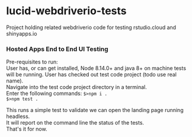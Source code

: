 # lucid-webdriverio-tests
Project holding related webdriverio code for testing rstudio.cloud and shinyapps.io

### Hosted Apps End to End UI Testing

Pre-requisites to run:  
User has, or can get installed, Node 8.14.0+ and java 8+ on machine tests will be running.
User has checked out test code project (todo use real name).  
Navigate into the test code project directory in a terminal.  
Enter the following commands:
    ```$>npm i .```   
    ```$>npm test .```   

This runs a simple test to validate we can open the landing page running headless.       
It will report on the command line the status of the tests.  
That's it for now.  
